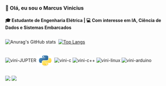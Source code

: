 ### 👋 Olá, eu sou o Marcus Vinicius

#### 🎓 Estudante de Engenharia Elétrica | 💻 Com interesse em IA, Ciência de Dados e Sistemas Embarcados


##

![Anurag's GitHub stats](https://github-readme-stats.vercel.app/api?username=marcus-valmeida&show_icons=true&theme=github_dark&hide_border=true) &nbsp;[![Top Langs](https://github-readme-stats.vercel.app/api/top-langs/?username=marcus-valmeida&layout=compact&langs_count=5&theme=github_dark&hide_border=true&exclude_repo=Data-Structures-and-Algorithms,Jornada-Full-Stack)](https://github.com/marcus-valmeida/github-readme-stats)

<div style="display: inline_block"><br>
  <img align="center" alt="vini-JUPTER" height="40" width="50" src="https://cdn.jsdelivr.net/gh/devicons/devicon@latest/icons/jupyter/jupyter-original-wordmark.svg">
  <img align="center" alt="vini-PYTHON" height="40" width="50" src="https://raw.githubusercontent.com/devicons/devicon/master/icons/python/python-original.svg">
  <img align="center" alt="vini-c" height="40" width="50" src="https://cdn.jsdelivr.net/gh/devicons/devicon@latest/icons/c/c-original.svg">
  <img align="center" alt="vini-c++" height="40" width="50" src="https://cdn.jsdelivr.net/gh/devicons/devicon@latest/icons/cplusplus/cplusplus-original.svg">
  <img align="center" alt="vini-linux" height="40" width="50" src="https://cdn.jsdelivr.net/gh/devicons/devicon@latest/icons/linux/linux-original.svg">
  <img align="center" alt="vini-arduino" height="40" width="50" src="https://cdn.jsdelivr.net/gh/devicons/devicon@latest/icons/arduino/arduino-original-wordmark.svg">
  
</div>

##

<div>
  <a href="https://www.linkedin.com/in/marcus-vinicius-b994a9247/" target="_blank"><img src="https://img.shields.io/badge/LinkedIn-0077B5?style=for-the-badge&logo=linkedin&logoColor=white" target="_blank"></a>
  <a href="mailto:marcusvinicius23415@gmail.com" target="_blank"><img src="https://img.shields.io/badge/Gmail-D14836?style=for-the-badge&logo=gmail&logoColor=white" target="_blank"></a>
</div>

